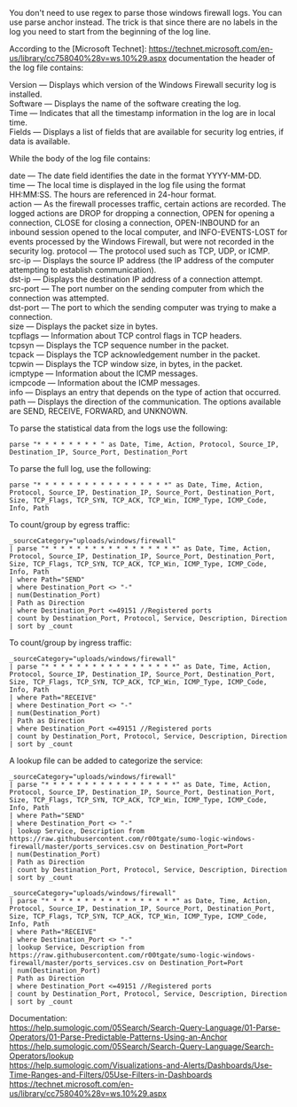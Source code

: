 You don't need to use regex to parse those windows firewall logs. You can use parse anchor instead. The trick is that since there are no labels in the log you need to start from the beginning of the log line.   
  
According to the [Microsoft Technet]: https://technet.microsoft.com/en-us/library/cc758040%28v=ws.10%29.aspx documentation the header of the log file contains:  
  
Version — Displays which version of the Windows Firewall security log is installed.  
Software — Displays the name of the software creating the log.  
Time — Indicates that all the timestamp information in the log are in local time.  
Fields — Displays a list of fields that are available for security log entries, if data is available.  
  
While the body of the log file contains:  
  
date — The date field identifies the date in the format YYYY-MM-DD.  
time — The local time is displayed in the log file using the format HH:MM:SS. The hours are referenced in 24-hour format.  
action — As the firewall processes traffic, certain actions are recorded. The logged actions are DROP for dropping a connection, OPEN for opening a connection, CLOSE for closing a connection, OPEN-INBOUND for an inbound session opened to the local computer, and INFO-EVENTS-LOST for events processed by the Windows Firewall, but were not recorded in the security log.
protocol — The protocol used such as TCP, UDP, or ICMP.  
src-ip — Displays the source IP address (the IP address of the computer attempting to establish communication).  
dst-ip — Displays the destination IP address of a connection attempt.  
src-port — The port number on the sending computer from which the connection was attempted.  
dst-port — The port to which the sending computer was trying to make a connection.  
size — Displays the packet size in bytes.  
tcpflags — Information about TCP control flags in TCP headers.  
tcpsyn — Displays the TCP sequence number in the packet.  
tcpack — Displays the TCP acknowledgement number in the packet.  
tcpwin — Displays the TCP window size, in bytes, in the packet.  
icmptype — Information about the ICMP messages.  
icmpcode — Information about the ICMP messages.  
info — Displays an entry that depends on the type of action that occurred.  
path — Displays the direction of the communication. The options available are SEND, RECEIVE, FORWARD, and UNKNOWN.  
  
To parse the statistical data from the logs use the following:  
```
parse "* * * * * * * * " as Date, Time, Action, Protocol, Source_IP, Destination_IP, Source_Port, Destination_Port
```  

To parse the full log, use the following:  
```
parse "* * * * * * * * * * * * * * * * *" as Date, Time, Action, Protocol, Source_IP, Destination_IP, Source_Port, Destination_Port, Size, TCP_Flags, TCP_SYN, TCP_ACK, TCP_Win, ICMP_Type, ICMP_Code, Info, Path

```  
  
To count/group by egress traffic:  
```
_sourceCategory="uploads/windows/firewall"
| parse "* * * * * * * * * * * * * * * * *" as Date, Time, Action, Protocol, Source_IP, Destination_IP, Source_Port, Destination_Port, Size, TCP_Flags, TCP_SYN, TCP_ACK, TCP_Win, ICMP_Type, ICMP_Code, Info, Path
| where Path="SEND"
| where Destination_Port <> "-"  
| num(Destination_Port)  
| Path as Direction
| where Destination_Port <=49151 //Registered ports  
| count by Destination_Port, Protocol, Service, Description, Direction
| sort by _count
```  

To count/group by ingress traffic:  
```
_sourceCategory="uploads/windows/firewall"
| parse "* * * * * * * * * * * * * * * * *" as Date, Time, Action, Protocol, Source_IP, Destination_IP, Source_Port, Destination_Port, Size, TCP_Flags, TCP_SYN, TCP_ACK, TCP_Win, ICMP_Type, ICMP_Code, Info, Path
| where Path="RECEIVE"
| where Destination_Port <> "-"  
| num(Destination_Port)  
| Path as Direction
| where Destination_Port <=49151 //Registered ports  
| count by Destination_Port, Protocol, Service, Description, Direction
| sort by _count
```  
  
A lookup file can be added to categorize the service:  
```
_sourceCategory="uploads/windows/firewall"
| parse "* * * * * * * * * * * * * * * * *" as Date, Time, Action, Protocol, Source_IP, Destination_IP, Source_Port, Destination_Port, Size, TCP_Flags, TCP_SYN, TCP_ACK, TCP_Win, ICMP_Type, ICMP_Code, Info, Path
| where Path="SEND"
| where Destination_Port <> "-"  
| lookup Service, Description from https://raw.githubusercontent.com/r00tgate/sumo-logic-windows-firewall/master/ports_services.csv on Destination_Port=Port  
| num(Destination_Port)  
| Path as Direction
| count by Destination_Port, Protocol, Service, Description, Direction
| sort by _count

```  
  
```
_sourceCategory="uploads/windows/firewall"
| parse "* * * * * * * * * * * * * * * * *" as Date, Time, Action, Protocol, Source_IP, Destination_IP, Source_Port, Destination_Port, Size, TCP_Flags, TCP_SYN, TCP_ACK, TCP_Win, ICMP_Type, ICMP_Code, Info, Path
| where Path="RECEIVE"
| where Destination_Port <> "-"  
| lookup Service, Description from https://raw.githubusercontent.com/r00tgate/sumo-logic-windows-firewall/master/ports_services.csv on Destination_Port=Port  
| num(Destination_Port)  
| Path as Direction
| where Destination_Port <=49151 //Registered ports  
| count by Destination_Port, Protocol, Service, Description, Direction
| sort by _count

```  
  
Documentation:  
https://help.sumologic.com/05Search/Search-Query-Language/01-Parse-Operators/01-Parse-Predictable-Patterns-Using-an-Anchor  
https://help.sumologic.com/05Search/Search-Query-Language/Search-Operators/lookup  
https://help.sumologic.com/Visualizations-and-Alerts/Dashboards/Use-Time-Ranges-and-Filters/05Use-Filters-in-Dashboards   https://technet.microsoft.com/en-us/library/cc758040%28v=ws.10%29.aspx  
